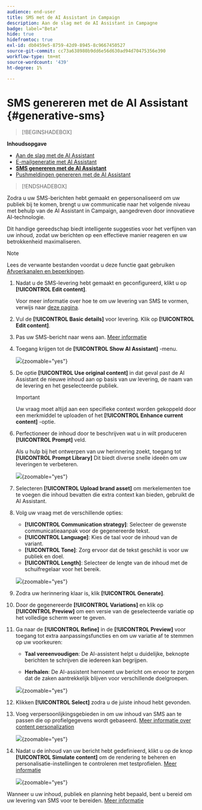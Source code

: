```yaml
---
audience: end-user
title: SMS met de AI Assistant in Campaign
description: Aan de slag met de AI Assistant in Campagne
badge: label="Beta"
hide: true
hidefromtoc: true
exl-id: db0459e5-8759-42d9-8945-8c9667450527
source-git-commit: cc73a638980b9dd6e56d630ad94d70475356e390
workflow-type: tm+mt
source-wordcount: '439'
ht-degree: 1%

---
```


# SMS genereren met de AI Assistant {#generative-sms}

>[!BEGINSHADEBOX]

**Inhoudsopgave**

* [Aan de slag met de AI Assistant](generative-gs.md)
* [E-mailgeneratie met AI Assistant](generative-content.md)
* **[SMS genereren met de AI Assistant](generative-sms.md)**
* [Pushmeldingen genereren met de AI Assistant](generative-push.md)

>[!ENDSHADEBOX]

Zodra u uw SMS-berichten hebt gemaakt en gepersonaliseerd om uw publiek bij te komen, brengt u uw communicatie naar het volgende niveau met behulp van de AI Assistant in Campaign, aangedreven door innovatieve AI-technologie.

Dit handige gereedschap biedt intelligente suggesties voor het verfijnen van uw inhoud, zodat uw berichten op een effectieve manier reageren en uw betrokkenheid maximaliseren.

>[!NOTE]
>
>Lees de verwante bestanden voordat u deze functie gaat gebruiken [Afvoerkanalen en beperkingen](generative-gs.md#guardrails-and-limitations).

1. Nadat u de SMS-levering hebt gemaakt en geconfigureerd, klikt u op **[!UICONTROL Edit content]**.

   Voor meer informatie over hoe te om uw levering van SMS te vormen, verwijs naar [deze pagina](../sms/create-sms.md).

1. Vul de **[!UICONTROL Basic details]** voor levering. Klik op **[!UICONTROL Edit content]**.

1. Pas uw SMS-bericht naar wens aan. [Meer informatie](../sms/content-sms.md)

1. Toegang krijgen tot de **[!UICONTROL Show AI Assistant]** -menu.

   ![](assets/sms-genai-1.png){zoomable=&quot;yes&quot;}

1. De optie **[!UICONTROL Use original content]** in dat geval past de AI Assistant de nieuwe inhoud aan op basis van uw levering, de naam van de levering en het geselecteerde publiek.

   >[!IMPORTANT]
   >
   > Uw vraag moet altijd aan een specifieke context worden gekoppeld door een merkmiddel te uploaden of het **[!UICONTROL Enhance current content]** -optie.

1. Perfectioneer de inhoud door te beschrijven wat u in wilt produceren **[!UICONTROL Prompt]** veld.

   Als u hulp bij het ontwerpen van uw herinnering zoekt, toegang tot **[!UICONTROL Prompt Library]** Dit biedt diverse snelle ideeën om uw leveringen te verbeteren.

   ![](assets/sms-genai-2.png){zoomable=&quot;yes&quot;}

1. Selecteren **[!UICONTROL Upload brand asset]** om merkelementen toe te voegen die inhoud bevatten die extra context kan bieden, gebruikt de AI Assistant.

1. Volg uw vraag met de verschillende opties:

   * **[!UICONTROL Communication strategy]**: Selecteer de gewenste communicatieaanpak voor de gegenereerde tekst.
   * **[!UICONTROL Language]**: Kies de taal voor de inhoud van de variant.
   * **[!UICONTROL Tone]**: Zorg ervoor dat de tekst geschikt is voor uw publiek en doel.
   * **[!UICONTROL Length]**: Selecteer de lengte van de inhoud met de schuifregelaar voor het bereik.

   ![](assets/sms-genai-3.png){zoomable=&quot;yes&quot;}

1. Zodra uw herinnering klaar is, klik **[!UICONTROL Generate]**.

1. Door de gegenereerde **[!UICONTROL Variations]** en klik op **[!UICONTROL Preview]** om een versie van de geselecteerde variatie op het volledige scherm weer te geven.

1. Ga naar de **[!UICONTROL Refine]** in de **[!UICONTROL Preview]** voor toegang tot extra aanpassingsfuncties en om uw variatie af te stemmen op uw voorkeuren:

   * **Taal vereenvoudigen**: De AI-assistent helpt u duidelijke, beknopte berichten te schrijven die iedereen kan begrijpen.

   * **Herhalen**: De AI-assistent hernoemt uw bericht om ervoor te zorgen dat de zaken aantrekkelijk blijven voor verschillende doelgroepen.

   ![](assets/sms-genai-4.png){zoomable=&quot;yes&quot;}

1. Klikken **[!UICONTROL Select]** zodra u de juiste inhoud hebt gevonden.

1. Voeg verpersoonlijkingsgebieden in om uw inhoud van SMS aan te passen die op profielgegevens wordt gebaseerd. [Meer informatie over content personalization](../personalization/personalize.md)

   ![](assets/sms-genai-5.png){zoomable=&quot;yes&quot;}

1. Nadat u de inhoud van uw bericht hebt gedefinieerd, klikt u op de knop **[!UICONTROL Simulate content]** om de rendering te beheren en personalisatie-instellingen te controleren met testprofielen. [Meer informatie](../preview-test/preview-content.md)

   ![](assets/sms-genai-6.png){zoomable=&quot;yes&quot;}

Wanneer u uw inhoud, publiek en planning hebt bepaald, bent u bereid om uw levering van SMS voor te bereiden. [Meer informatie](../monitor/prepare-send.md)
